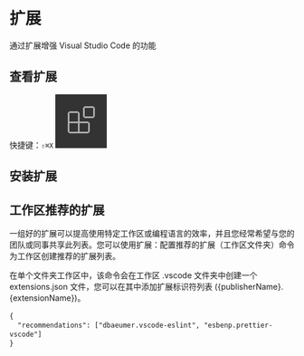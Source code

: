 # 扩展
通过扩展增强 Visual Studio Code 的功能
## 查看扩展
快捷键：`⇧⌘X`
![extensions-view-icon.png](./assets/ExtensionMarketplace/extensions-view-icon.png)
## 安装扩展

## 工作区推荐的扩展
一组好的扩展可以提高使用特定工作区或编程语言的效率，并且您经常希望与您的团队或同事共享此列表。您可以使用扩展：配置推荐的扩展（工作区文件夹）命令为工作区创建推荐的扩展列表。

在单个文件夹工作区中，该命令会在工作区 .vscode 文件夹中创建一个 extensions.json 文件，您可以在其中添加扩展标识符列表 ({publisherName}.{extensionName})。
```
{
  "recommendations": ["dbaeumer.vscode-eslint", "esbenp.prettier-vscode"]
}

```

